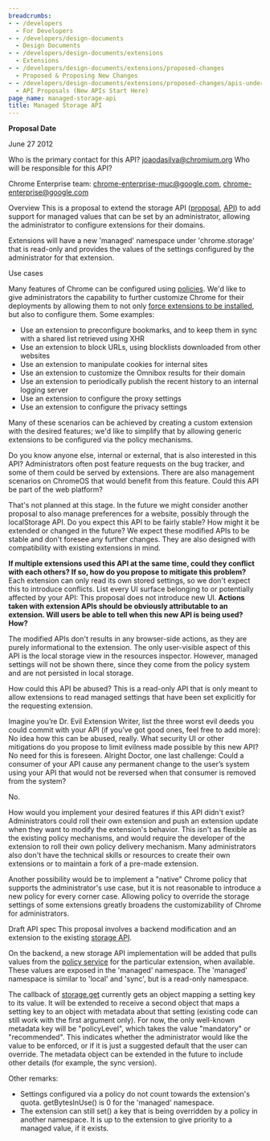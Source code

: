 ```yaml
---
breadcrumbs:
- - /developers
  - For Developers
- - /developers/design-documents
  - Design Documents
- - /developers/design-documents/extensions
  - Extensions
- - /developers/design-documents/extensions/proposed-changes
  - Proposed & Proposing New Changes
- - /developers/design-documents/extensions/proposed-changes/apis-under-development
  - API Proposals (New APIs Start Here)
page_name: managed-storage-api
title: Managed Storage API
---
```


**Proposal Date**

June 27 2012

Who is the primary contact for this API?
joaodasilva@chromium.org
Who will be responsible for this API?

Chrome Enterprise team: chrome-enterprise-muc@google.com,
chrome-enterprise@google.com

Overview
This is a proposal to extend the storage API
([proposal](/developers/design-documents/extensions/proposed-changes/apis-under-development/settings),
[API](http://code.google.com/chrome/extensions/storage.html)) to add support for
managed values that can be set by an administrator, allowing the administrator
to configure extensions for their domains.

Extensions will have a new 'managed' namespace under 'chrome.storage' that is
read-only and provides the values of the settings configured by the
administrator for that extension.

Use cases

Many features of Chrome can be configured using
[policies](/administrators/policy-list-3). We'd like to give administrators the
capability to further customize Chrome for their deployments by allowing them to
not only [force extensions to be
installed](/administrators/policy-list-3#ExtensionInstallForcelist), but also to
configure them. Some examples:

*   Use an extension to preconfigure bookmarks, and to keep them in sync
            with a shared list retrieved using XHR
*   Use an extension to block URLs, using blocklists downloaded from
            other websites
*   Use an extension to manipulate cookies for internal sites
*   Use an extension to customize the Omnibox results for their domain
*   Use an extension to periodically publish the recent history to an
            internal logging server
*   Use an extension to configure the proxy settings
*   Use an extension to configure the privacy settings

Many of these scenarios can be achieved by creating a custom extension with the
desired features; we'd like to simplify that by allowing generic extensions to
be configured via the policy mechanisms.

Do you know anyone else, internal or external, that is also interested in this
API?
Administrators often post feature requests on the bug tracker, and some of them could be served by extensions. There are also management scenarios on ChromeOS that would benefit from this feature.
Could this API be part of the web platform?

That's not planned at this stage. In the future we might consider another proposal to also manage preferences for a website, possibly through the localStorage API.
Do you expect this API to be fairly stable? How might it be extended or changed
in the future?
We expect these modified APIs to be stable and don't foresee any further
changes. They are also designed with compatibility with existing extensions in
mind.

**If multiple extensions used this API at the same time, could they conflict with each others? If so, how do you propose to mitigate this problem?**
Each extension can only read its own stored settings, so we don't expect this to
introduce conflicts.
List every UI surface belonging to or potentially affected by your API:
This proposal does not introduce new UI.
**Actions taken with extension APIs should be obviously attributable to an
extension. Will users be able to tell when this new API is being used? How?**

The modified APIs don't results in any browser-side actions, as they are purely
informational to the extension. The only user-visible aspect of this API is the
local storage view in the resources inspector. However, managed settings will
not be shown there, since they come from the policy system and are not persisted
in local storage.

How could this API be abused?
This is a read-only API that is only meant to allow extensions to read managed
settings that have been set explicitly for the requesting extension.

Imagine you’re Dr. Evil Extension Writer, list the three worst evil deeds you
could commit with your API (if you’ve got good ones, feel free to add more):
No idea how this can be abused, really.
What security UI or other mitigations do you propose to limit evilness made possible by this new API?
No need for this is foreseen.
Alright Doctor, one last challenge:
Could a consumer of your API cause any permanent change to the user’s system
using your API that would not be reversed when that consumer is removed from the
system?

No.

How would you implement your desired features if this API didn't exist?
Administrators could roll their own extension and push an extension update when
they want to modify the extension's behavior. This isn't as flexible as the
existing policy mechanisms, and would require the developer of the extension to
roll their own policy delivery mechanism. Many administrators also don't have
the technical skills or resources to create their own extensions or to maintain
a fork of a pre-made extension.

Another possibility would be to implement a "native" Chrome policy that supports
the administrator's use case, but it is not reasonable to introduce a new policy
for every corner case. Allowing policy to override the storage settings of some
extensions greatly broadens the customizability of Chrome for administrators.

Draft API spec
This proposal involves a backend modification and an extension to the existing
[storage API](http://code.google.com/chrome/extensions/storage.html).

On the backend, a new storage API implementation will be added that pulls values
from the [policy
service](http://src.chromium.org/viewvc/chrome/trunk/src/chrome/browser/policy/policy_service.h)
for the particular extension, when available. These values are exposed in the
'managed' namespace. The 'managed' namespace is similar to 'local' and 'sync',
but is a read-only namespace.

The callback of
[storage.get](http://code.google.com/chrome/extensions/storage.html#method-StorageArea-get)
currently gets an object mapping a setting key to its value. It will be extended
to receive a second object that maps a setting key to an object with metadata
about that setting (existing code can still work with the first argument only).
For now, the only well-known metadata key will be "policyLevel", which takes the
value "mandatory" or "recommended". This indicates whether the administrator
would like the value to be enforced, or if it is just a suggested default that
the user can override. The metadata object can be extended in the future to
include other details (for example, the sync version).

Other remarks:

*   Settings configured via a policy do not count towards the
            extension's quota. getBytesInUse() is 0 for the 'managed' namespace.
*   The extension can still set() a key that is being overridden by a
            policy in another namespace. It is up to the extension to give
            priority to a managed value, if it exists.